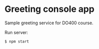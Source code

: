 # Greeting console app

Sample greeting service for DO400 course.

Run server:

```sh
$ npm start
```
